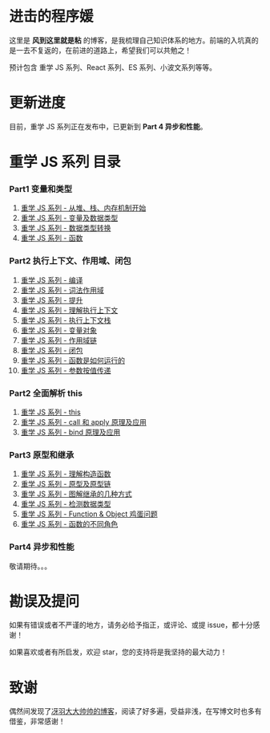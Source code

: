 # 进击的程序媛
这里是 **风到这里就是粘** 的博客，是我梳理自己知识体系的地方。前端的入坑真的是一去不复返的，在前进的道路上，希望我们可以共勉之！

预计包含 重学 JS 系列、React 系列、ES 系列、小波文系列等等。

# 更新进度
目前，重学 JS 系列正在发布中，已更新到 **Part 4 异步和性能**。

# 重学 JS 系列 目录
### Part1 变量和类型
1. [重学 JS 系列 - 从堆、栈、内存机制开始](https://github.com/cxh0224/blog/blob/master/articles/%E9%87%8D%E5%AD%A6JS%E7%B3%BB%E5%88%97%20-%20%E4%BB%8E%E5%A0%86%E3%80%81%E6%A0%88%E3%80%81%E5%86%85%E5%AD%98%E6%9C%BA%E5%88%B6%E5%BC%80%E5%A7%8B.md)
2. [重学 JS 系列 - 变量及数据类型](https://github.com/cxh0224/blog/blob/master/articles/%E9%87%8D%E5%AD%A6JS%E7%B3%BB%E5%88%97%20-%20%E5%8F%98%E9%87%8F%E5%8F%8A%E6%95%B0%E6%8D%AE%E7%B1%BB%E5%9E%8B.md)
3. [重学 JS 系列 - 数据类型转换](https://github.com/cxh0224/blog/blob/master/articles/%E9%87%8D%E5%AD%A6JS%E7%B3%BB%E5%88%97%20-%20%E6%95%B0%E6%8D%AE%E7%B1%BB%E5%9E%8B%E8%BD%AC%E6%8D%A2.md)
4. [重学 JS 系列 - 函数](https://github.com/cxh0224/blog/blob/master/articles/%E9%87%8D%E5%AD%A6JS%E7%B3%BB%E5%88%97%20-%20%E5%87%BD%E6%95%B0.md)

### Part2 执行上下文、作用域、闭包
1. [重学 JS 系列 - 编译](https://github.com/cxh0224/blog/blob/master/articles/%E9%87%8D%E5%AD%A6JS%E7%B3%BB%E5%88%97%20-%20%E7%BC%96%E8%AF%91.md)
2. [重学 JS 系列 - 词法作用域](https://github.com/cxh0224/blog/blob/master/articles/%E9%87%8D%E5%AD%A6JS%E7%B3%BB%E5%88%97%20-%20%E8%AF%8D%E6%B3%95%E4%BD%9C%E7%94%A8%E5%9F%9F.md)
3. [重学 JS 系列 - 提升](https://github.com/cxh0224/blog/blob/master/articles/%E9%87%8D%E5%AD%A6JS%E7%B3%BB%E5%88%97%20-%20%E6%8F%90%E5%8D%87.md)
4. [重学 JS 系列 - 理解执行上下文](https://github.com/cxh0224/blog/blob/master/articles/%E9%87%8D%E5%AD%A6JS%E7%B3%BB%E5%88%97%20-%20%E7%90%86%E8%A7%A3%E6%89%A7%E8%A1%8C%E4%B8%8A%E4%B8%8B%E6%96%87.md)
5. [重学 JS 系列 - 执行上下文栈](https://github.com/cxh0224/blog/blob/master/articles/%E9%87%8D%E5%AD%A6JS%E7%B3%BB%E5%88%97%20-%20%E6%89%A7%E8%A1%8C%E4%B8%8A%E4%B8%8B%E6%96%87%E6%A0%88.md)
6. [重学 JS 系列 - 变量对象](https://github.com/cxh0224/blog/blob/master/articles/%E9%87%8D%E5%AD%A6JS%E7%B3%BB%E5%88%97%20-%20%E5%8F%98%E9%87%8F%E5%AF%B9%E8%B1%A1.md)
7. [重学 JS 系列 - 作用域链](https://github.com/cxh0224/blog/blob/master/articles/%E9%87%8D%E5%AD%A6JS%E7%B3%BB%E5%88%97%20-%20%E4%BD%9C%E7%94%A8%E5%9F%9F%E9%93%BE.md)
8. [重学 JS 系列 - 闭包](https://github.com/cxh0224/blog/blob/master/articles/%E9%87%8D%E5%AD%A6JS%E7%B3%BB%E5%88%97%20-%20%E9%97%AD%E5%8C%85.md)
10. [重学 JS 系列 - 函数是如何运行的](https://github.com/cxh0224/blog/blob/master/articles/%E9%87%8D%E5%AD%A6JS%E7%B3%BB%E5%88%97%20-%20%E5%87%BD%E6%95%B0%E6%98%AF%E5%A6%82%E4%BD%95%E8%BF%90%E8%A1%8C%E7%9A%84.md)
11. [重学 JS 系列 - 参数按值传递](https://github.com/cxh0224/blog/blob/master/articles/%E9%87%8D%E5%AD%A6JS%E7%B3%BB%E5%88%97%20-%20%E5%8F%82%E6%95%B0%E6%8C%89%E5%80%BC%E4%BC%A0%E9%80%92.md)

### Part2 全面解析 this
1. [重学 JS 系列 - this](https://github.com/cxh0224/blog/blob/master/articles/%E9%87%8D%E5%AD%A6JS%E7%B3%BB%E5%88%97%20-%20this.md)
2. [重学 JS 系列 - call 和 apply 原理及应用](https://github.com/cxh0224/blog/blob/master/articles/%E9%87%8D%E5%AD%A6JS%E7%B3%BB%E5%88%97%20-%20call%20%E5%92%8C%20apply%20%E5%8E%9F%E7%90%86%E5%8F%8A%E5%BA%94%E7%94%A8.md)
3. [重学 JS 系列 - bind 原理及应用](https://github.com/cxh0224/blog/blob/master/articles/%E9%87%8D%E5%AD%A6JS%E7%B3%BB%E5%88%97%20-%20bind%20%E5%8E%9F%E7%90%86%E5%8F%8A%E5%BA%94%E7%94%A8.md)

### Part3 原型和继承
1. [重学 JS 系列 - 理解构造函数](https://github.com/cxh0224/blog/blob/master/articles/%E9%87%8D%E5%AD%A6JS%E7%B3%BB%E5%88%97%20-%20%E7%90%86%E8%A7%A3%E6%9E%84%E9%80%A0%E5%87%BD%E6%95%B0.md)
2. [重学 JS 系列 - 原型及原型链](https://github.com/cxh0224/blog/blob/master/articles/%E9%87%8D%E5%AD%A6JS%E7%B3%BB%E5%88%97%20-%20%E5%8E%9F%E5%9E%8B%E5%8F%8A%E5%8E%9F%E5%9E%8B%E9%93%BE.md)
3. [重学 JS 系列 - 图解继承的几种方式](https://github.com/cxh0224/blog/blob/master/articles/%E9%87%8D%E5%AD%A6JS%E7%B3%BB%E5%88%97%20-%20%E5%9B%BE%E8%A7%A3%E7%BB%A7%E6%89%BF%E7%9A%84%E5%87%A0%E7%A7%8D%E6%96%B9%E5%BC%8F.md)
4. [重学 JS 系列 - 检测数据类型](https://github.com/cxh0224/blog/blob/master/articles/%E9%87%8D%E5%AD%A6JS%E7%B3%BB%E5%88%97%20-%20%E6%A3%80%E6%B5%8B%E6%95%B0%E6%8D%AE%E7%B1%BB%E5%9E%8B.md)
5. [重学 JS 系列 - Function & Object 鸡蛋问题](https://github.com/cxh0224/blog/blob/master/articles/%E9%87%8D%E5%AD%A6JS%E7%B3%BB%E5%88%97%20-%20Function%20%26%20Object%20%E9%B8%A1%E8%9B%8B%E9%97%AE%E9%A2%98.md)
6. [重学 JS 系列 - 函数的不同角色](https://github.com/cxh0224/blog/blob/master/articles/%E9%87%8D%E5%AD%A6JS%E7%B3%BB%E5%88%97%20-%20%E5%87%BD%E6%95%B0%E7%9A%84%E4%B8%8D%E5%90%8C%E8%A7%92%E8%89%B2.md)

### Part4 异步和性能
<!-- 
1. [重学 JS 系列 - JS是单线程的](https://github.com/cxh0224/blog/issues/2)
2. [重学 JS 系列 - 任务队列及Event-loop](https://github.com/cxh0224/blog/issues/2)
3. [重学 JS 系列 - 宏任务和微任务](https://github.com/cxh0224/blog/issues/2)
4. [重学 JS 系列 - AJAX及跨域](https://github.com/cxh0224/blog/issues/2)
5. 重学 JS 系列 - DOM
6. 重学 JS 系列 - 事件机制 -->
敬请期待。。。


<!-- # JS 专题系列目录
- JS专题系列（1）- 字符串（回流等）
- JS专题系列（2）- 数组（去重、扁平化、最值等）
- JS专题系列（3）- 深浅拷贝
- JS专题系列（4）- 防抖、节流
- JS专题系列（5）- 性能优化
- JS专题系列（6）- 正则 -->



# 勘误及提问
如果有错误或者不严谨的地方，请务必给予指正，或评论、或提 issue，都十分感谢！

如果喜欢或者有所启发，欢迎 star，您的支持将是我坚持的最大动力！


# 致谢
偶然间发现了[冴羽大大帅帅的博客](https://github.com/mqyqingfeng/Blog)，阅读了好多遍，受益非浅，在写博文时也多有借鉴，非常感谢！


